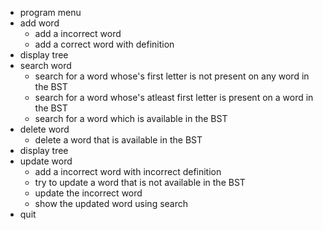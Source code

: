 - program menu
- add word
    - add a incorrect word
    - add a correct word with definition
- display tree
- search word
    - search for a word whose's first letter is not present on any word in the BST
    - search for a word whose's atleast first letter is present on a word in the BST
    - search for a word which is available in the BST
- delete word
    - delete a word that is available in the BST
- display tree
- update word
    - add a incorrect word with incorrect definition
    - try to update a word that is not available in the BST
    - update the incorrect word
    - show the updated word using search
- quit
